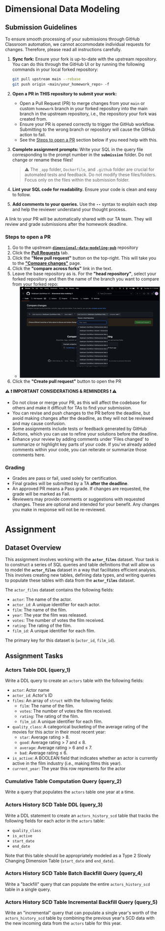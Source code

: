 # Dimensional Data Modeling

## Submission Guidelines

To ensure smooth processing of your submissions through GitHub Classroom automation, we cannot accommodate individual requests for changes. Therefore, please read all instructions carefully.

1. **Sync fork:** Ensure your fork is up-to-date with the upstream repository. You can do this through the GitHub UI or by running the following commands in your local forked repository:

    ```bash
    git pull upstream main --rebase
    git push origin <main/your_homework_repo> -f
    ```

3. **Open a PR in THIS repository to submit your work:**
    - Open a Pull Request (PR) to merge changes from your `main` or custom `homework` branch in your forked repository into the main branch in the upstream repository, i.e., the repository your fork was created from.
    - Ensure your PR is opened correctly to trigger the GitHub workflow. Submitting to the wrong branch or repository will cause the GitHub action to fail.
    - See the [Steps to open a PR](#steps-to-open-a-pr) section below if you need help with this.

5. **Complete assignment prompts:** Write your SQL in the query file corresponding to the prompt number in the **`submission`** folder. Do not change or rename these files!
    >
    > :warning: The `_app` folder, `Dockerfile`, and `.github` folder are crucial for automated tests and feedback.
Do not modify these files/folders. Focus only on the files within the submission folder.
    >

6. **Lint your SQL code for readability.** Ensure your code is clean and easy to follow.

7. **Add comments to your queries.** Use the **`--`** syntax to explain each step and help the reviewer understand your thought process. 

A link to your PR will be automatically shared with our TA team. They will review and grade submissions after the homework deadline.

### Steps to open a PR
  1. Go to the upstream [**`dimensional-data-modeling-pub`**](https://github.com/DataExpert-ZachWilson-V4/dimensional-data-modeling-pub) repository
  2. Click the [**Pull Requests**](https://github.com/DataExpert-ZachWilson-V4/dimensional-data-modeling-pub/pulls) tab.
  3. Click the **"New pull request"** button on the top-right. This will take you to the [**"Compare changes"**](https://github.com/DataExpert-ZachWilson-V4/dimensional-data-modeling-pub/compare) page.
  4. Click the **"compare across forks"** link in the text.
  5. Leave the base repository as is. For the **"head repository"**, select your forked repository and then the name of the branch you want to compare from your forked repo:
     - <img src="compare_changes_screenshot.png" alt="screenshot of compare changes page in GitHub" width="600">
  6. Click the **"Create pull request"** button to open the PR

**:warning: :exclamation: IMPORTANT CONSIDERATIONS & REMINDERS :exclamation: :warning:**
  - Do not close or merge your PR, as this will affect the codebase for others and make it difficult for TAs to find your submission.
  - You can revise and push changes to the PR before the deadline, but avoid making changes after the deadline, as they will not be reviewed and may cause confusion.
  - Some assignments include tests or feedback generated by GitHub Actions, which you can use to refine your solutions before the deadline.
  - Enhance your review by adding comments under 'Files changed' to summarize or highlight key parts of your code. If you've already added comments within your code, you can reiterate or summarize those comments here.

### Grading
  - Grades are pass or fail, used solely for certification.
  - Final grades will be submitted by a TA **after the deadline**.
  - An approved PR means a Pass grade. If changes are requested, the grade will be marked as Fail.
  - Reviewers may provide comments or suggestions with requested changes. These are optional and intended for your benefit. Any changes you make in response will not be re-reviewed.

Assignment
==================

## Dataset Overview

This assignment involves working with the **`actor_films`** dataset. Your task is to construct a series of SQL queries and table definitions that will allow us to model the **`actor_films`** dataset in a way that facilitates efficient analysis. This involves creating new tables, defining data types, and writing queries to populate these tables with data from the **`actor_films`** dataset.

The `actor_films` dataset contains the following fields:

- `actor`: The name of the actor.
- `actor_id`: A unique identifier for each actor.
- `film`: The name of the film.
- `year`: The year the film was released.
- `votes`: The number of votes the film received.
- `rating`: The rating of the film.
- `film_id`: A unique identifier for each film.

The primary key for this dataset is (`actor_id`, `film_id`).

## Assignment Tasks

### Actors Table DDL (query_1)

Write a DDL query to create an `actors` table with the following fields:

- `actor`: Actor name
- `actor_id`: Actor's ID
- `films`: An array of `struct` with the following fields:
  - `film`: The name of the film.
  - `votes`: The number of votes the film received.
  - `rating`: The rating of the film.
  - `film_id`: A unique identifier for each film.
- `quality_class`: A categorical bucketing of the average rating of the movies for this actor in their most recent year:
  - `star`: Average rating > 8.
  - `good`: Average rating > 7 and ≤ 8.
  - `average`: Average rating > 6 and ≤ 7.
  - `bad`: Average rating ≤ 6.
- `is_active`: A BOOLEAN field that indicates whether an actor is currently active in the film industry (i.e., making films this year).
- `current_year`: The year this row represents for the actor

### Cumulative Table Computation Query (query_2)

Write a query that populates the `actors` table one year at a time.

### Actors History SCD Table DDL (query_3)

Write a DDL statement to create an `actors_history_scd` table that tracks the following fields for each actor in the `actors` table:

- `quality_class`
- `is_active`
- `start_date`
- `end_date`

Note that this table should be appropriately modeled as a Type 2 Slowly Changing Dimension Table (`start_date` and `end_date`).

### Actors History SCD Table Batch Backfill Query (query_4)

Write a "backfill" query that can populate the entire `actors_history_scd` table in a single query.

### Actors History SCD Table Incremental Backfill Query (query_5)

Write an "incremental" query that can populate a single year's worth of the `actors_history_scd` table by combining the previous year's SCD data with the new incoming data from the `actors` table for this year.
